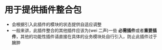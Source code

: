 # 用于提供插件整合包 
- 会根据引入此插件的模块的状态提供自适应调整
- 一般来讲，此插件整合的其他插件应该为(wei 二声)一些 **必需插件**或者**重要插件**，其他的功能性插件请直接在具体的业务模块处自行引入，防止此插件过于臃肿